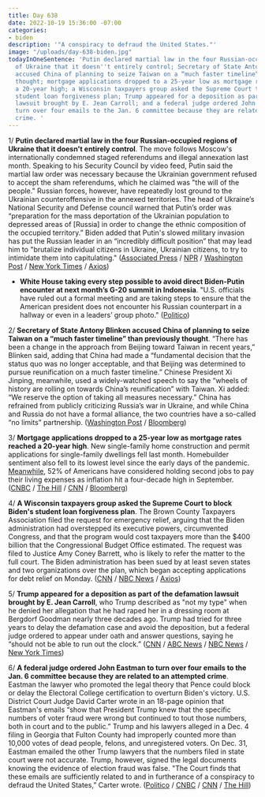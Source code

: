 ```yaml
---
title: Day 638
date: 2022-10-19 15:36:00 -07:00
categories:
- biden
description: '"A conspiracy to defraud the United States."'
image: "/uploads/day-638-biden.jpg"
todayInOneSentence: 'Putin declared martial law in the four Russian-occupied regions
  of Ukraine that it doesn''t entirely control; Secretary of State Antony Blinken
  accused China of planning to seize Taiwan on a “much faster timeline” than previously
  thought; mortgage applications dropped to a 25-year low as mortgage rates reached
  a 20-year high; a Wisconsin taxpayers group asked the Supreme Court to block Biden''s
  student loan forgiveness plan; Trump appeared for a deposition as part of the defamation
  lawsuit brought by E. Jean Carroll; and a federal judge ordered John Eastman to
  turn over four emails to the Jan. 6 committee because they are related to an attempted
  crime. '
---
```


1/ **Putin declared martial law in the four Russian-occupied regions of Ukraine that it doesn't entirely control**. The move follows Moscow's internationally condemned staged referendums and illegal annexation last month. Speaking to his Security Council by video feed, Putin said the martial law order was necessary because the Ukrainian government refused to accept the sham referendums, which he claimed was "the will of the people." Russian forces, however, have repeatedly lost ground to the Ukrainian counteroffensive in the annexed territories. The head of Ukraine’s National Security and Defense council warned that Putin’s order was “preparation for the mass deportation of the Ukrainian population to depressed areas of [Russia] in order to change the ethnic composition of the occupied territory.” Biden added that Putin's slowed military invasion has put the Russian leader in an “incredibly difficult position” that may lead him to "brutalize individual citizens in Ukraine, Ukrainian citizens, to try to intimidate them into capitulating." ([Associated Press](https://apnews.com/article/russia-declares-martial-law-in-annexed-ukraine-regions-b48b555f547ff6a1a59b1cad17d0e269) / [NPR](https://www.npr.org/2022/10/19/1129853677/an-occupied-region-of-ukraine-is-evacuating-residents-to-russia) / [Washington Post](https://www.washingtonpost.com/world/2022/10/19/russia-ukraine-putin-martial-law-live-updates/) / [New York Times](https://www.nytimes.com/live/2022/10/19/world/russia-ukraine-war-news) / [Axios](https://www.axios.com/2022/10/19/putin-martial-law-ukraine-annexed-regions))


* **White House taking every step possible to avoid direct Biden-Putin encounter at next month’s G-20 summit in Indonesia**. "U.S. officials have ruled out a formal meeting and are taking steps to ensure that the American president does not encounter his Russian counterpart in a hallway or even in a leaders’ group photo." ([Politico](https://www.politico.com/news/2022/10/19/biden-putin-g-20-00062446))


2/ **Secretary of State Antony Blinken accused China of planning to seize Taiwan on a “much faster timeline” than previously thought**. “There has been a change in the approach from Beijing toward Taiwan in recent years,” Blinken said, adding that China had made a “fundamental decision that the status quo was no longer acceptable, and that Beijing was determined to pursue reunification on a much faster timeline.” Chinese President Xi Jinping, meanwhile, used a widely-watched speech to say the “wheels of history are rolling on towards China’s reunification” with Taiwan. Xi added: “We reserve the option of taking all measures necessary.” China has refrained from publicly criticizing Russia’s war in Ukraine, and while China and Russia do not have a formal alliance, the two countries have a so-called “no limits” partnership. ([Washington Post](https://www.washingtonpost.com/world/2022/10/18/china-seize-taiwan-plan-blinken/) / [Bloomberg](https://www.bloomberg.com/news/articles/2022-10-17/blinken-says-china-wants-taiwan-on-much-faster-timeline?sref=MIBMEEoj))

3/ **Mortgage applications dropped to a 25-year low as mortgage rates reached a 20-year high**. New single-family home construction and permit applications for single-family dwellings fell last month. Homebuilder sentiment also fell to its lowest level since the early days of the pandemic. [Meanwhile](https://www.bloomberg.com/news/articles/2022-10-19/inflation-forces-over-50-of-americans-to-consider-a-side-hustle?srnd=premium&sref=MIBMEEoj), 52% of Americans have considered holding second jobs to pay their living expenses as inflation hit a four-decade high in September. ([CNBC](https://www.cnbc.com/2022/10/19/mortgage-demand-drops-to-a-25-year-low-as-interest-rates-climb.html) / [The Hill](https://thehill.com/policy/finance/3695303-us-mortgage-rates-reach-20-year-high/) / [CNN](https://www.cnn.com/2022/10/19/homes/new-home-building-september/index.html) / [Bloomberg](https://www.bloomberg.com/news/articles/2022-10-19/us-housing-starts-decline-as-mortgage-rates-weigh-on-demand?srnd=premium&sref=MIBMEEoj))


4/ **A Wisconsin taxpayers group asked the Supreme Court to block Biden's student loan forgiveness plan**. The Brown County Taxpayers Association filed the request for emergency relief, arguing that the Biden administration had overstepped its executive powers, circumvented Congress, and that the program would cost taxpayers more than the $400 billion that the Congressional Budget Office estimated. The request was filed to Justice Amy Coney Barrett, who is likely to refer the matter to the full court. The Biden administration has been sued by at least seven states and two organizations over the plan, which began accepting applications for debt relief on Monday. ([CNN](https://www.cnn.com/2022/10/19/politics/biden-student-loan-forgiveness-supreme-court/index.html) / [NBC News](https://www.nbcnews.com/politics/supreme-court/taxpayers-group-asks-supreme-court-block-bidens-student-debt-relief-pr-rcna53043) / [Axios](https://www.axios.com/2022/10/19/wisconsin-group-scotus-student-loan-forgiveness-biden))

5/ **Trump appeared for a deposition as part of the defamation lawsuit brought by E. Jean Carroll**, who Trump described as "not my type" when he denied her allegation that he had raped her in a dressing room at Bergdorf Goodman nearly three decades ago. Trump had tried for three years to delay the defamation case and avoid the deposition, but a federal judge ordered to appear under oath and answer questions, saying he “should not be able to run out the clock.” ([CNN](https://www.cnn.com/2022/10/19/politics/trump-deposition-e-jean-carroll/index.html) / [ABC News](https://abcnews.go.com/US/trump-expected-sit-deposition-jean-carroll-defamation-case/story?id=91703214) / [NBC News](https://www.nbcnews.com/politics/donald-trump/trump-scheduled-deposed-wednesday-writers-defamation-lawsuit-rcna52919) / [New York Times](https://www.nytimes.com/2022/10/19/nyregion/trump-e-jean-carroll-lawsuit.html))


6/ **A federal judge ordered John Eastman to turn over four emails to the Jan. 6 committee because they are related to an attempted crime**. Eastman the lawyer who promoted the legal theory that Pence could block or delay the Electoral College certification to overturn Biden's victory. U.S. District Court Judge David Carter wrote in an 18-page opinion that Eastman's emails “show that President Trump knew that the specific numbers of voter fraud were wrong but continued to tout those numbers, both in court and to the public.” Trump and his lawyers alleged in a Dec. 4 filing in Georgia that Fulton County had improperly counted more than 10,000 votes of dead people, felons, and unregistered voters. On Dec. 31, Eastman emailed the other Trump lawyers that the numbers filed in state court were not accurate. Trump, however, signed the legal documents knowing the evidence of election fraud was false. "The Court finds that these emails are sufficiently related to and in furtherance of a conspiracy to defraud the United States,” Carter wrote. ([Politico](https://www.politico.com/news/2022/10/19/judge-trump-signed-court-document-that-knowingly-included-false-voter-fraud-stats-00062577) / [CNBC](https://www.cnbc.com/2022/10/19/john-eastman-ordered-to-give-more-emails-to-jan-6-capitol-riot-probe.html) / [CNN](https://www.cnn.com/2022/10/19/politics/eastman-house-trump-documents/) / [The Hill](https://thehill.com/policy/national-security/3696138-judge-orders-more-eastman-emails-released-citing-fraud-pushed-by-trump/))
